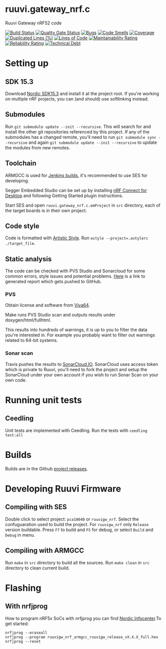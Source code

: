 # ruuvi.gateway_nrf.c
Ruuvi Gateway nRF52 code

[![Build Status](https://travis-ci.org/ruuvi/ruuvi.gateway_nrf.c.svg?branch=master)](https://travis-ci.org/ruuvi/ruuvi.gateway_nrf.c)
[![Quality Gate Status](https://sonarcloud.io/api/project_badges/measure?project=ruuvi_ruuvi.gateway_nrf.c&metric=alert_status)](https://sonarcloud.io/dashboard?id=ruuvi_ruuvi.gateway_nrf.c)
[![Bugs](https://sonarcloud.io/api/project_badges/measure?project=ruuvi_ruuvi.gateway_nrf.c&metric=bugs)](https://sonarcloud.io/dashboard?id=ruuvi_ruuvi.gateway_nrf.c)
[![Code Smells](https://sonarcloud.io/api/project_badges/measure?project=ruuvi_ruuvi.gateway_nrf.c&metric=code_smells)](https://sonarcloud.io/dashboard?id=ruuvi_ruuvi.gateway_nrf.c)
[![Coverage](https://sonarcloud.io/api/project_badges/measure?project=ruuvi_ruuvi.gateway_nrf.c&metric=coverage)](https://sonarcloud.io/dashboard?id=ruuvi_ruuvi.gateway_nrf.c)
[![Duplicated Lines (%)](https://sonarcloud.io/api/project_badges/measure?project=ruuvi_ruuvi.gateway_nrf.c&metric=duplicated_lines_density)](https://sonarcloud.io/dashboard?id=ruuvi_ruuvi.gateway_nrf.c)
[![Lines of Code](https://sonarcloud.io/api/project_badges/measure?project=ruuvi_ruuvi.gateway_nrf.c&metric=ncloc)](https://sonarcloud.io/dashboard?id=ruuvi_ruuvi.gateway_nrf.c)
[![Maintainability Rating](https://sonarcloud.io/api/project_badges/measure?project=ruuvi_ruuvi.gateway_nrf.c&metric=sqale_rating)](https://sonarcloud.io/dashboard?id=ruuvi_ruuvi.gateway_nrf.c)
[![Reliability Rating](https://sonarcloud.io/api/project_badges/measure?project=ruuvi_ruuvi.gateway_nrf.c&metric=reliability_rating)](https://sonarcloud.io/dashboard?id=ruuvi_ruuvi.gateway_nrf.c)
[![Technical Debt](https://sonarcloud.io/api/project_badges/measure?project=ruuvi_ruuvi.gateway_nrf.c&metric=sqale_index)](https://sonarcloud.io/dashboard?id=ruuvi_ruuvi.gateway_nrf.c)

# Setting up
## SDK 15.3
Download [Nordic SDK15.3](https://developer.nordicsemi.com/nRF5_SDK/nRF5_SDK_v15.x.x/) and install it at the project root.
If you're working on multiple nRF projects, you can (and should) use softlinking instead.

## Submodules
Run `git submodule update --init --recursive`. This will search for and install the other git repositories referenced by this project. If any of the submodules has a changed remote, you'll need to run `git submodule sync --recursive` and again `git submodule update --init --recursive` to update the modules from new remotes. 

## Toolchain
ARMGCC is used for [Jenkins builds](http://jenkins.ruuvi.com/job/ruuvi.gateway_nrf.c/), it's recommended to use SES for developing.
 
Segger Embedded Studio can be set up by installing [nRF Connect for Desktop](https://www.nordicsemi.com/?sc_itemid=%7BB935528E-8BFA-42D9-8BB5-83E2A5E1FF5C%7D) 
and following Getting Started plugin instructions.

Start SES and open `ruuvi.gateway_nrf.c.emProject` in `src` directory, each of the target boards is in their own project.

## Code style
Code is formatted with [Artistic Style](http://astyle.sourceforge.net). 
Run `astyle --project=.astylerc ./target_file`.

## Static analysis
The code can be checked with PVS Studio and Sonarcloud for some common errors, style issues and potential problems. [Here](https://ruuvi.github.io/ruuvi.gateway_nrf.c/fullhtml/index.html) is a link to generated report which gets pushed to GitHub.


### PVS
Obtain license and software from [Viva64](https://www.viva64.com/en/pvs-studio/).

Make runs PVS Studio scan and outputs results under doxygen/html/fullhtml. 

This results into hundreds of warnings, it is up to you to filter the data you're interested in. For example you probably want to filter out warnings related to 64-bit systems. 

### Sonar scan
Travis pushes the results to [SonarCloud.IO](https://sonarcloud.io/dashboard?id=ruuvi_ruuvi.gateway_nrf.c).
SonarCloud uses access token which is private to Ruuvi, you'll need to fork the project and setup
the SonarCloud under your own account if you wish to run Sonar Scan on your own code.

# Running unit tests
## Ceedling
Unit tests are implemented with Ceedling. Run the tests with
`ceedling test:all`

# Builds
Builds are in the Github [project releases](https://github.com/ruuvi/ruuvi.gateway_nrf.c/releases).

# Developing Ruuvi Firmware
## Compiling with SES
Double click to select project: `pca10040` or `ruuvigw_nrf`. 
Select the confuguaration used to build the project. For `ruuvigw_nrf` only `Release` version buildable.
Press `F7` to build and `F5` for debug, or select `Build` and `Debug` in menu.

## Compiling with ARMGCC
Run `make` in `src` directory to build all the sources. 
Run `make clean` in `src` directory to clean current build.

# Flashing
## With nrfjprog
How to program nRF5x SoCs with nrfjprog you can find [Nordic Infocenter](https://infocenter.nordicsemi.com/index.jsp?topic=%2Fug_nrf5x_cltools%2FUG%2Fcltools%2Fnrf5x_nrfjprogexe.html).To get started:
```
nrfjprog --eraseall
nrfjprog --program ruuvigw_nrf_armgcc_ruuvigw_release_vX.X.X_full.hex
nrfjprog --reset
```
